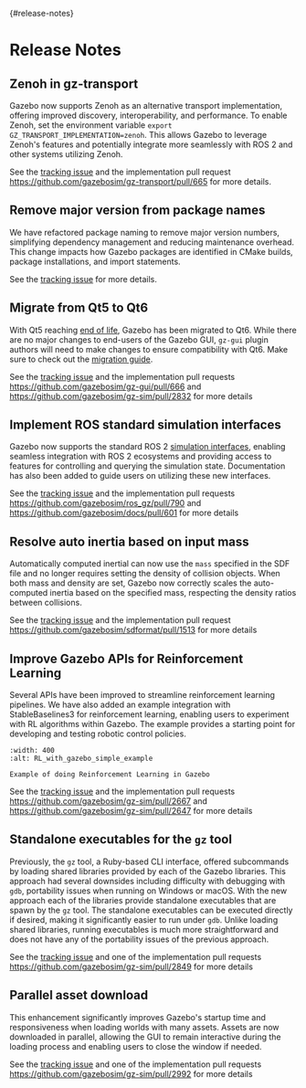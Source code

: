 {#release-notes}

# Release Notes

## Zenoh in gz-transport

Gazebo now supports Zenoh as an alternative transport implementation, offering
improved discovery, interoperability, and performance. To enable Zenoh, set the
environment variable `export GZ_TRANSPORT_IMPLEMENTATION=zenoh`. This allows
Gazebo to leverage Zenoh's features and potentially integrate more seamlessly
with ROS 2 and other systems utilizing Zenoh.

See the [tracking issue](https://github.com/gazebosim/gz-transport/issues/559)
and the implementation pull request
<https://github.com/gazebosim/gz-transport/pull/665> for more details.

## Remove major version from package names

We have refactored package naming to remove major version numbers, simplifying
dependency management and reducing maintenance overhead. This change impacts how
Gazebo packages are identified in CMake builds, package installations, and
import statements.

See the
[tracking issue](https://github.com/gazebo-tooling/release-tools/issues/1244)
for more details.

## Migrate from Qt5 to Qt6

With Qt5 reaching
[end of life](https://www.qt.io/blog/extended-security-maintenance-for-qt-5.15-begins-may-2025),
Gazebo has been migrated to Qt6. While there are no major changes to end-users
of the Gazebo GUI, `gz-gui` plugin authors will need to make changes to ensure
compatibility with Qt6. Make sure to check out the
[migration guide](https://gazebosim.org/api/gui/10/migration_qt6.html).

See the [tracking issue](https://github.com/gazebosim/gz-gui/issues/586) and the
implementation pull requests <https://github.com/gazebosim/gz-gui/pull/666> and
<https://github.com/gazebosim/gz-sim/pull/2832> for more details

## Implement ROS standard simulation interfaces

Gazebo now supports the standard ROS 2
[simulation interfaces](https://github.com/ros-simulation/simulation_interfaces),
enabling seamless integration with ROS 2 ecosystems and providing access to
features for controlling and querying the simulation state. Documentation has
also been added to guide users on utilizing these new interfaces.

See the [tracking issue](https://github.com/gazebosim/ros_gz/issues/732) and the
implementation pull requests <https://github.com/gazebosim/ros_gz/pull/790> and
<https://github.com/gazebosim/docs/pull/601> for more details

## Resolve auto inertia based on input mass

Automatically computed inertial can now use the `mass` specified in the SDF file
and no longer requires setting the density of collision objects. When both mass
and density are set, Gazebo now correctly scales the auto-computed inertia based
on the specified mass, respecting the density ratios between collisions.

See the [tracking issue](https://github.com/gazebosim/sdformat/issues/1482) and
the implementation pull request
<https://github.com/gazebosim/sdformat/pull/1513> for more details

## Improve Gazebo APIs for Reinforcement Learning

Several APIs have been improved to streamline reinforcement learning pipelines.
We have also added an example integration with StableBaselines3 for
reinforcement learning, enabling users to experiment with RL algorithms within
Gazebo. The example provides a starting point for developing and testing robotic
control policies.

```{figure} https://github.com/user-attachments/assets/f30160a3-e04f-4ec1-aab4-111739b0d349
:width: 400
:alt: RL_with_gazebo_simple_example

Example of doing Reinforcement Learning in Gazebo
```

See the [tracking issue](https://github.com/gazebosim/gz-sim/issues/2662) and
the implementation pull requests <https://github.com/gazebosim/gz-sim/pull/2667>
and <https://github.com/gazebosim/gz-sim/pull/2647> for more details

## Standalone executables for the `gz` tool

Previously, the `gz` tool, a Ruby-based CLI interface, offered subcommands by
loading shared libraries provided by each of the Gazebo libraries. This approach
had several downsides including difficulty with debugging with `gdb`,
portability issues when running on Windows or macOS. With the new approach each
of the libraries provide standalone executables that are spawn by the `gz` tool.
The standalone executables can be executed directly if desired, making it
significantly easier to run under `gdb`. Unlike loading shared libraries,
running executables is much more straightforward and does not have any of the
portability issues of the previous approach.

See the [tracking issue](https://github.com/gazebosim/gz-tools/issues/7) and one
of the implementation pull requests
<https://github.com/gazebosim/gz-sim/pull/2849> for more details

## Parallel asset download

This enhancement significantly improves Gazebo's startup time and responsiveness
when loading worlds with many assets. Assets are now downloaded in parallel,
allowing the GUI to remain interactive during the loading process and enabling
users to close the window if needed.

See the [tracking issue](https://github.com/gazebosim/gz-sim/issues/1260) and
one of the implementation pull requests
<https://github.com/gazebosim/gz-sim/pull/2992> for more details

